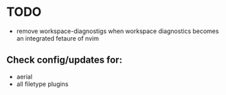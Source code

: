 # TODO

- remove workspace-diagnostigs when workspace diagnostics becomes an integrated fetaure of nvim

## Check config/updates for:

- aerial
- all filetype plugins
